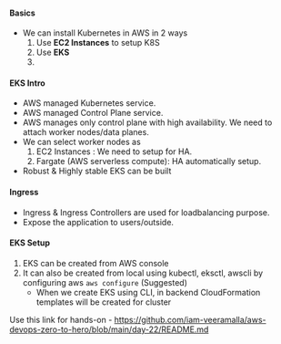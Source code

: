 #### Basics
- We can install Kubernetes in AWS in 2 ways
  1. Use **EC2 Instances** to setup K8S
  2. Use **EKS**
  3. 
#### EKS Intro
- AWS managed Kubernetes service.
- AWS managed Control Plane service.
- AWS manages only control plane with high availability. We need to attach worker nodes/data planes.
- We can select worker nodes as
  1. EC2 Instances : We need to setup for HA.
  2. Fargate (AWS serverless compute): HA automatically setup.
- Robust & Highly stable EKS can be built
  
#### Ingress
- Ingress & Ingress Controllers are used for loadbalancing purpose.
- Expose the application to users/outside.

#### EKS Setup
1. EKS can be created from AWS console
2. It can also be created from local using kubectl, eksctl, awscli by configuring aws `aws configure` (Suggested)
   - When we create EKS using CLI, in backend CloudFormation templates will be created for cluster 

Use this link for hands-on - https://github.com/iam-veeramalla/aws-devops-zero-to-hero/blob/main/day-22/README.md
